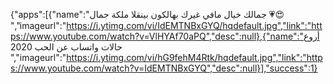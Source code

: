 {"apps":[{"name":"جمالك خيال مافي غيرك بهالكون بينقلا ملكة جمال 💗😍
","imageurl":"https://i.ytimg.com/vi/IdEMTNBxGYQ/hqdefault.jpg","link":"https://www.youtube.com/watch?v=VlHYAf70aPQ","desc":null},{"name":"أروع حالات واتساب عن الحب 2020
","imageurl":"https://i.ytimg.com/vi/hG9fehM4Rtk/hqdefault.jpg","link":"https://www.youtube.com/watch?v=IdEMTNBxGYQ","desc":null}],"success":1}
